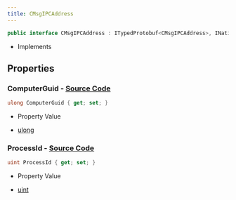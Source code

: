 ```yaml
---
title: CMsgIPCAddress
---
```


```csharp
public interface CMsgIPCAddress : ITypedProtobuf<CMsgIPCAddress>, INativeHandle
```

- Implements

## Properties

### **ComputerGuid** - [Source Code](https://github.com/swiftly-solution/swiftlys2/blob/main/managed/src/SwiftlyS2.Generated/Protobufs/Interfaces/CMsgIPCAddress.cs#L13)

```csharp
ulong ComputerGuid { get; set; }
```

- Property Value

- [ulong](https://learn.microsoft.com/dotnet/api/system.uint64)

### **ProcessId** - [Source Code](https://github.com/swiftly-solution/swiftlys2/blob/main/managed/src/SwiftlyS2.Generated/Protobufs/Interfaces/CMsgIPCAddress.cs#L16)

```csharp
uint ProcessId { get; set; }
```

- Property Value

- [uint](https://learn.microsoft.com/dotnet/api/system.uint32)

